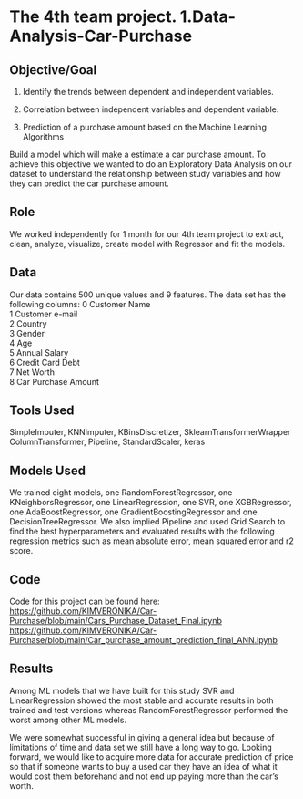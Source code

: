 # The 4th team project. 1.Data-Analysis-Car-Purchase
## Objective/Goal
1. Identify the trends between dependent and independent variables.

2. Correlation between independent variables and dependent variable.

3. Prediction of a purchase amount based on the Machine Learning Algorithms

Build a model which will make a estimate a car purchase amount. To achieve this objective we wanted to do an Exploratory Data Analysis on our dataset to understand the relationship between study variables and how they can predict the car purchase amount. 

## Role
We worked independently for 1 month for our 4th team project to extract, clean, analyze, visualize, create model with Regressor and fit the models.

## Data
Our data contains 500 unique values and 9 features. 
The data set has the following columns: 
 0   Customer Name        
 1   Customer e-mail      
 2   Country             
 3   Gender              
 4   Age                 
 5   Annual Salary       
 6   Credit Card Debt    
 7   Net Worth           
 8   Car Purchase Amount  

## Tools Used
SimpleImputer, KNNImputer, KBinsDiscretizer, SklearnTransformerWrapper
ColumnTransformer, Pipeline,  StandardScaler, keras

## Models Used
We trained eight models, one RandomForestRegressor, one KNeighborsRegressor, one LinearRegression, one SVR, one XGBRegressor, one AdaBoostRegressor, one GradientBoostingRegressor and one DecisionTreeRegressor. We also implied Pipeline and used Grid Search to find the best hyperparameters and evaluated results with the following regression metrics such as mean absolute error, mean squared error and  r2 score. 
 
## Code 
Code for this project can be found here: https://github.com/KIMVERONIKA/Car-Purchase/blob/main/Cars_Purchase_Dataset_Final.ipynb
https://github.com/KIMVERONIKA/Car-Purchase/blob/main/Car_purchase_amount_prediction_final_ANN.ipynb

 

## Results
Among ML models that we have built for this study SVR and LinearRegression showed the most stable and accurate results in both trained and test versions whereas RandomForestRegressor performed the worst among other ML models.

We were somewhat successful in giving a general idea but because of limitations of time and data set we still have a long way to go. Looking forward, we would like to acquire more data for accurate prediction of price so that if someone wants to buy a used car they have an idea of what it would cost them beforehand and not end up paying more than the car’s worth.
